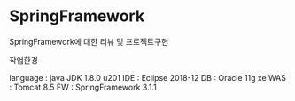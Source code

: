 # SpringFramework
SpringFramework에 대한 리뷰 및 프로젝트구현

작업환경

language : java JDK 1.8.0 u201
IDE : Eclipse 2018-12
DB : Oracle 11g xe
WAS : Tomcat 8.5
FW : SpringFramework 3.1.1
